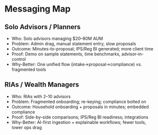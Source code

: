 # Messaging Map

## Solo Advisors / Planners
- Who: Solo advisors managing $20–80M AUM
- Problem: Admin drag, manual statement entry, slow proposals
- Outcome: Minutes-to-proposal; IPS/Reg BI generated; more client time
- Proof: Demo on sample statements, time benchmarks, advisor-in-control
- Why-Better: One unified flow (intake→proposal→compliance) vs. fragmented tools

## RIAs / Wealth Managers
- Who: RIAs with 2–10 advisors
- Problem: Fragmented onboarding; re-keying; compliance bolted on
- Outcome: Household onboarding + proposals in minutes; embedded compliance
- Proof: Side-by-side comparisons; IPS/Reg BI readiness; integrations
- Why-Better: AI-first ingestion + explainable workflows; fewer tools, lower ops drag












